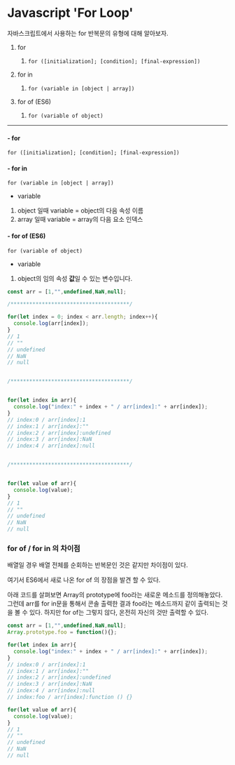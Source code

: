 # Javascript 'For Loop'



자바스크립트에서 사용하는 for 반복문의 유형에 대해 알아보자.



1. for
   1. `for ([initialization]; [condition]; [final-expression])`

2. for in
   1. `for (variable in [object | array])`

3. for of (ES6)

   1. `for (variable of object)`




---



#### - for

`for ([initialization]; [condition]; [final-expression])`



#### - for in

`for (variable in [object | array])`

- variable
 1. object 일때 variable = object의 다음 속성 이름
 2. array 일때 variable = array의 다음 요소 인덱스




#### - for of (ES6)

`for (variable of object)`

- variable
 1. object의 임의 속성 **값**일 수 있는 변수입니다.




```javascript
const arr = [1,"",undefined,NaN,null];

/**************************************/

for(let index = 0; index < arr.length; index++){
  console.log(arr[index]);
}
// 1
// ""
// undefined
// NaN
// null


/**************************************/


for(let index in arr){
  console.log("index:" + index + " / arr[index]:" + arr[index]);
}
// index:0 / arr[index]:1
// index:1 / arr[index]:""
// index:2 / arr[index]:undefined
// index:3 / arr[index]:NaN
// index:4 / arr[index]:null


/**************************************/


for(let value of arr){
  console.log(value);
}
// 1
// ""
// undefined
// NaN
// null
```



### for of / for in 의 차이점

배열일 경우 배열 전체를 순회하는 반복문인 것은 같지만 차이점이 있다.

여기서 ES6에서 새로 나온 for of 의 장점을 발견 할 수 있다.



아래 코드를 살펴보면 Array의 prototype에 foo라는 새로운 메소드를 정의해놓았다.
그런데 arr를 for in문을 통해서 콘솔 출력한 결과 foo라는 메소드까지 같이 출력되는 것을 볼 수 있다.
하지만 for of는 그렇지 않다, 온전히 자신의 것만 출력할 수 있다.

```javascript
const arr = [1,"",undefined,NaN,null];
Array.prototype.foo = function(){};

for(let index in arr){
  console.log("index:" + index + " / arr[index]:" + arr[index]);
}
// index:0 / arr[index]:1
// index:1 / arr[index]:""
// index:2 / arr[index]:undefined
// index:3 / arr[index]:NaN
// index:4 / arr[index]:null
// index:foo / arr[index]:function () {}

for(let value of arr){
  console.log(value);
}
// 1
// ""
// undefined
// NaN
// null
```

